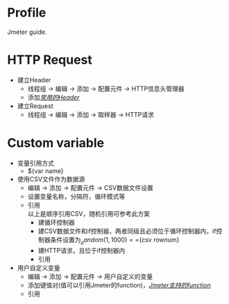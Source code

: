 # Profile
Jmeter guide.

# HTTP Request
  * 建立Header
    * 线程组 -> 编辑 -> 添加 -> 配置元件 -> HTTP信息头管理器
    * 添加[*常用的Header*](https://developer.mozilla.org/zh-CN/docs/Web/HTTP/Headers)
  * 建立Request
    * 线程组 -> 编辑 -> 添加 -> 取样器 -> HTTP请求

# Custom variable
  * 变量引用方式
    * ${var name}
  * 使用CSV文件作为数据源
    * 编辑 -> 添加 -> 配置元件 -> CSV数据文件设置
    * 设置变量名称，分隔符，循环模式等
    * 引用  
    以上是顺序引用CSV，随机引用可参考此方案
      * 建循环控制器
      * 建CSV数据文件和if控制器，两者同级且必须位于循环控制器内，if控制器条件设置为${__Random(1,1000)}==${csv rownum}
      * 建HTTP请求，且位于if控制器内
      * 引用
  * 用户自定义变量
    * 编辑 -> 添加 -> 配置元件 -> 用户自定义的变量
    * 添加键值对(值可以引用Jmeter的function)，[*Jmeter支持的function*](https://jmeter.apache.org/usermanual/functions.html#functions)
    * 引用